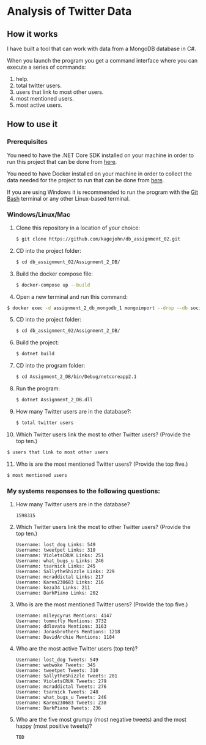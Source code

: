 # Analysis of Twitter Data
## How it works

I have built a tool that can work with data from a MongoDB database in C#.

When you launch the program you get a command interface where you can execute a series of commands:

1. help.
2. total twitter users.
3. users that link to most other users.
4. most mentioned users.
5. most active users.

## How to use it

### Prerequisites

You need to have the .NET Core SDK installed on your machine in order to run this project that can be done from [here](https://dotnet.microsoft.com/download).

You need to have Docker installed on your machine in order to collect the data needed for the project to run that can be done from [here](https://www.docker.com/products/docker-desktop).

If you are using Windows it is recommended to run the program with the [Git Bash](https://git-scm.com/downloads) terminal or any other Linux-based terminal.

### Windows/Linux/Mac

1. Clone this repository in a location of your choice:

   ```````bash
   $ git clone https://github.com/kagejohn/db_assignment_02.git
   ```````
2. CD into the project folder:

   ```bash
   $ cd db_assignment_02/Assignment_2_DB/
   ```

3. Build the docker compose file:

   ```bash
   $ docker-compose up --build
   ```
   
4. Open a new terminal and run this command:

  ```bash
  $ docker exec -d assignment_2_db_mongodb_1 mongoimport --drop --db social_net --collection tweets --type csv --headerline --file training.1600000.processed.noemoticon.csv
  ```

5. CD into the project folder:

   ```bash
   $ cd db_assignment_02/Assignment_2_DB/
   ```

6. Build the project:

   ```bash
   $ dotnet build
   ```

7. CD into the program folder:

   ```bash
   $ cd Assignment_2_DB/bin/Debug/netcoreapp2.1
   ```
   
8. Run the program:

   ```bash
   $ dotnet Assignment_2_DB.dll
   ```

9. How many Twitter users are in the database?:

   ```bash
   $ total twitter users
   ```
   
10. Which Twitter users link the most to other Twitter users? (Provide the top ten.)

   ```bash
   $ users that link to most other users
   ```
   
11. Who is are the most mentioned Twitter users? (Provide the top five.)

   ```bash
   $ most mentioned users
   ```

### My systems responses to the following questions:
1. How many Twitter users are in the database?

   ```
   1598315
   ```
   
2. Which Twitter users link the most to other Twitter users? (Provide the top ten.)
  
   ```
   Username: lost_dog Links: 549
   Username: tweetpet Links: 310
   Username: VioletsCRUK Links: 251
   Username: what_bugs_u Links: 246
   Username: tsarnick Links: 245
   Username: SallytheShizzle Links: 229
   Username: mcraddictal Links: 217
   Username: Karen230683 Links: 216
   Username: keza34 Links: 211
   Username: DarkPiano Links: 202
   ```
    
3. Who is are the most mentioned Twitter users? (Provide the top five.)
  
   ```
   Username: mileycyrus Mentions: 4147
   Username: tommcfly Mentions: 3732
   Username: ddlovato Mentions: 3163
   Username: Jonasbrothers Mentions: 1218
   Username: DavidArchie Mentions: 1184
   ```
   
4. Who are the most active Twitter users (top ten)?
  
   ```
   Username: lost_dog Tweets: 549
   Username: webwoke Tweets: 345
   Username: tweetpet Tweets: 310
   Username: SallytheShizzle Tweets: 281
   Username: VioletsCRUK Tweets: 279
   Username: mcraddictal Tweets: 276
   Username: tsarnick Tweets: 248
   Username: what_bugs_u Tweets: 246
   Username: Karen230683 Tweets: 238
   Username: DarkPiano Tweets: 236
   ```
   
5. Who are the five most grumpy (most negative tweets) and the most happy (most positive tweets)?
  
   ```
   TBD
   ```
   
